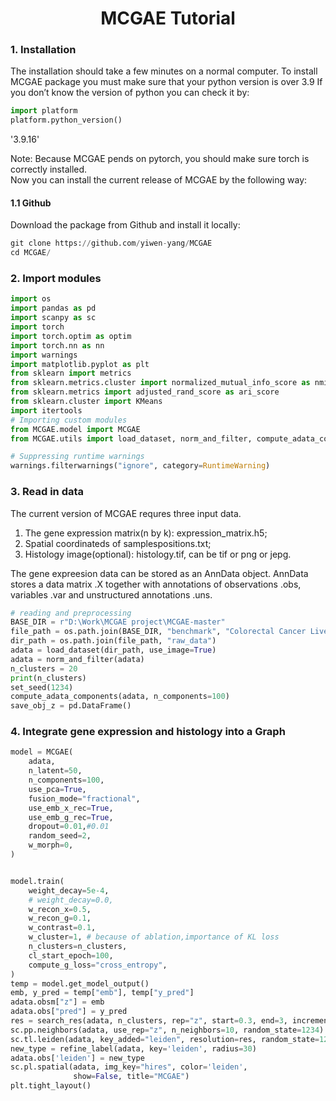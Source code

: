 <h1><center>MCGAE Tutorial</center></h1>



### 1. Installation
The installation should take a few minutes on a normal computer. To install MCGAE package you must make sure that your python version is over 3.9 If you don’t know the version of python you can check it by:


```python
import platform
platform.python_version()
```




  '3.9.16'




Note: Because MCGAE pends on pytorch, you should make sure torch is correctly installed.
<br>
Now you can install the current release of MCGAE by the following way:


#### 1.1 Github
Download the package from Github and install it locally:


```python
git clone https://github.com/yiwen-yang/MCGAE
cd MCGAE/
```
### 2. Import modules

```python
import os
import pandas as pd
import scanpy as sc
import torch
import torch.optim as optim
import torch.nn as nn
import warnings
import matplotlib.pyplot as plt
from sklearn import metrics
from sklearn.metrics.cluster import normalized_mutual_info_score as nmi_score
from sklearn.metrics import adjusted_rand_score as ari_score
from sklearn.cluster import KMeans
import itertools
# Importing custom modules
from MCGAE.model import MCGAE
from MCGAE.utils import load_dataset, norm_and_filter, compute_adata_components, search_res, refine_label, set_seed

# Suppressing runtime warnings
warnings.filterwarnings("ignore", category=RuntimeWarning)
```


### 3. Read in data
The current version of MCGAE requres three input data.
1. The gene expression matrix(n by k): expression_matrix.h5;
2. Spatial coordinateds of samplespositions.txt;
3. Histology image(optional): histology.tif, can be tif or png or jepg.

The gene expreesion data can be stored as an AnnData object. AnnData stores a data matrix .X together with annotations of observations .obs, variables .var and unstructured annotations .uns. 


```python
# reading and preprocessing
BASE_DIR = r"D:\Work\MCGAE project\MCGAE-master"
file_path = os.path.join(BASE_DIR, "benchmark", "Colorectal Cancer Liver")
dir_path = os.path.join(file_path, "raw_data")
adata = load_dataset(dir_path, use_image=True)
adata = norm_and_filter(adata)
n_clusters = 20
print(n_clusters)
set_seed(1234)
compute_adata_components(adata, n_components=100)
save_obj_z = pd.DataFrame()
```

### 4. Integrate gene expression and histology into a Graph


```python
model = MCGAE(
    adata,
    n_latent=50,
    n_components=100,
    use_pca=True,
    fusion_mode="fractional",
    use_emb_x_rec=True,
    use_emb_g_rec=True,
    dropout=0.01,#0.01
    random_seed=2,
    w_morph=0,
)


model.train(
    weight_decay=5e-4,
    # weight_decay=0.0,
    w_recon_x=0.5,
    w_recon_g=0.1,
    w_contrast=0.1,
    w_cluster=1, # because of ablation,importance of KL loss
    n_clusters=n_clusters,
    cl_start_epoch=100,
    compute_g_loss="cross_entropy", 
)
temp = model.get_model_output()
emb, y_pred = temp["emb"], temp["y_pred"]
adata.obsm["z"] = emb
adata.obs["pred"] = y_pred
res = search_res(adata, n_clusters, rep="z", start=0.3, end=3, increment=0.02)
sc.pp.neighbors(adata, use_rep="z", n_neighbors=10, random_state=1234)
sc.tl.leiden(adata, key_added="leiden", resolution=res, random_state=1234)
new_type = refine_label(adata, key='leiden', radius=30)
adata.obs['leiden'] = new_type
sc.pl.spatial(adata, img_key="hires", color='leiden',
              show=False, title="MCGAE")
plt.tight_layout()
```
